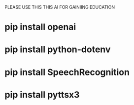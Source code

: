<P> 

  PLEASE USE THIS THIS AI FOR GAINIING EDUCATION 
  
</P>

# pip install openai
# pip install python-dotenv
# pip install SpeechRecognition
# pip install pyttsx3

<!---
RN-CyberSaFe/RN-CyberSaFe is a ✨ special ✨ repository because its `README.md` (this file) appears on your GitHub profile.
You can click the Preview link to take a look at your changes.
--->
